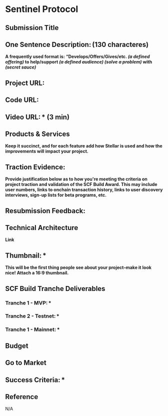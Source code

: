 # Sentinel Protocol

## Submission Title 

## One Sentence Description: (130 characteres)

**A frequently used format is: “Develops/Offers/Gives/etc. _(a defined offering)_ to help/support _(a defined audience)_ _(solve a problem)_ with _(secret sauce)_**

## Project URL:

## Code URL: 

## Video URL: * (3 min)

## Products & Services

**Keep it succinct, and for each feature add how Stellar is used and how the improvements will impact your project.** 

## Traction Evidence: 

**Provide justification below as to how you're meeting the criteria on project traction and validation of the SCF Build Award. This may include user numbers, links to onchain transaction history, links to user discovery interviews, sign-up lists for beta programs, etc.**


## Resubmission Feedback:

## Technical Architecture
**Link** 

## Thumbnail: *

**This will be the first thing people see about your project–make it look nice! Attach a 16:9 thumbnail.**

## SCF Build Tranche Deliverables

### Tranche 1 - MVP: *
### Tranche 2 - Testnet: *
### Tranche 1 - Mainnet: *

## Budget

## Go to Market 

## Success Criteria: *

## Reference 

N/A 